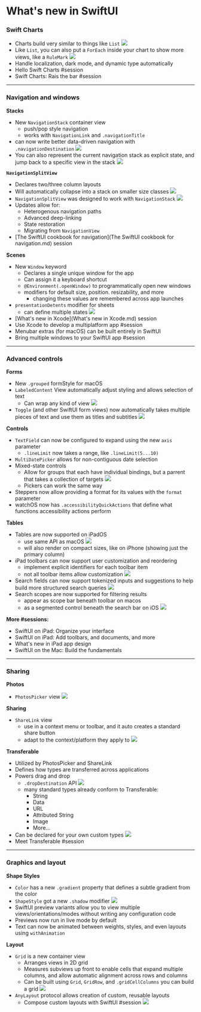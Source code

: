 # **What's new in SwiftUI**

### **Swift Charts**

* Charts build very similar to things like `List`
![](images/swiftUI/party_chart1.png)
* Like `List`, you can also put a `ForEach` inside your chart to show more views, like a `RuleMark`
![](images/swiftUI/party_chart2.png)
* Handle localization, dark mode, and dynamic type automatically
* Hello Swift Charts #session
* Swift Charts: Rais the bar #session

---

### **Navigation and windows**

**Stacks**
* New `NavigationStack` container view
	* push/pop style navigation
	* works with `NavigationLink` and `.navigationTitle`
* can now write better data-driven navigation with `.navigationDestination`
	![](images/swiftUI/navigation_destination.png)
*  You can also represent the current navigation stack as explicit state, and jump back to a specific view in the stack
	![](images/swiftUI/navigation_explicit.png)

**`NavigationSplitView`**
* Declares two/three column layouts
* Will automatically collapse into a stack on smaller size classes
	![](images/swiftUI/navigation_split_view.png)
* `NavigationSplitView` was designed to work with `NavigationStack`
	![](images/swiftUI/navigation_duo.png)
* Updates allow for:
	* Heterogenous navigation paths
	* Advanced deep-linking
	* State restoration
	* Migrating from `NavigationView`
* [The SwiftUI cookbook for navigation](The SwiftUI cookbook for navigation.md) session

**Scenes**
* New `Window` keyword
	* Declares a single unique window for the app
	* Can assign it a keyboard shortcut
	* `@Environment(.openWindow)` to programmatically open new windows
	* modifiers for default size, position. resizability, and more
		* changing these values are remembered across app launches
* `presentationDetents` modifier for sheets
	* can define multiple states
	![](images/swiftUI/half_sheet.png)
* [What's new in Xcode](What's new in Xcode.md) session
* Use Xcode to develop a multiplatform app #session
* Menubar extras (for macOS) can be built entirely in SwiftUI
* Bring multiple windows to your SwiftUI app #session

---

### **Advanced controls**

**Forms**
* New `.grouped` formStyle for macOS
* `LabeledContent` View automatically adjust styling and allows selection of text
	* Can wrap any kind of view
	![](images/swiftUI/labeled_content.png)
* `Toggle` (and other SwiftUI form views) now automatically takes multiple pieces of text and use them as titles and subtitles
![](images/swiftUI/toggle_titles.png)

**Controls**
* `TextField` can now be configured to expand using the new `axis` parameter
	* `.lineLimit` now takes a range, like `.lineLimit(5...10)`
* `MultiDatePicker` allows for non-contiguous date selection
* Mixed-state controls
	* Allow for groups that each have individual bindings, but a parrent that takes a collection of targets
	![](images/swiftUI/mixed_state_controls.png)
	* Pickers can work the same way
* Steppers now allow providing a format for its values with the `format` parameter
* watchOS now has `.accessibilityQuickActions` that define what functions accessibility actions perform

**Tables**
* Tables are now supported on iPadOS
	* use same API as macOS
	![](images/swiftUI/ipad_table.png)
	* will also render on compact sizes, like on iPhone (showing just the primary column)
* iPad toolbars can now support user customization and reordering
	* implement explicit identifiers for each toolbar item
	* not all toolbar items allow customization
![](images/swiftUI/customize_toolbar.png)
* Search fields can now support tokenized inputs and suggestions to help build more structured search queries
	![](images/swiftUI/search_tokenized.png)
* Search scopes are now supported for filtering results
	* appear as scope bar beneath toolbar on macos
	* as a segmented control beneath the search bar on iOS
	![](images/swiftUI/search_scope.png)

**More #sessions:**
* SwiftUI on iPad: Organize your interface
* SwiftUI on iPad: Add toolbars, and documents, and more
* What's new in iPad app design
* SwiftUI on the Mac: Build the fundamentals

---

### **Sharing**

**Photos**
* `PhotosPicker` view
![](images/swiftUI/photos_picker.png)
	
**Sharing**
* `ShareLink` view
	* use in a context menu or toolbar, and it auto creates a standard share button
	* adapt to the context/platform they apply to
	![](images/swiftUI/sharelink.png)
	
**Transferable**
* Utilized by PhotosPicker and ShareLink
* Defines how types are transferred across applications
* Powers drag and drop
	* `.dropDestination` API
	![](images/swiftUI/drop_destination.png)
	* many standard types already conform to Transferable:
		* String
		* Data
		* URL
		* Attributed String
		* Image
		* More...
* Can be declared for your own custom types
![](images/swiftUI/transferable.png)
* Meet Transferable #session

---

### **Graphics and layout**

**Shape Styles**
* `Color` has a new `.gradient` property that defines a subtle gradient from the color
* `ShapeStyle` got a new `.shadow` modifier
![](images/swiftUI/shape_shadow.png)
* SwiftUI preview variants allow you to view multiple views/orientations/modes without writing any configuration code
* Previews now run in live mode by default
* Text can now be animated between weights, styles, and even layouts using `withAnimation`

**Layout**
* `Grid` is a new container view
	* Arranges views in 2D grid
	* Measures subviews up front to enable cells that expand multiple columns, and allow automatic alignment across rows and columns
	* Can be built using `Grid`, `GridRow`, and `.gridCellColumns` you can build a grid
	![](images/swiftUI/grid.png)
* `AnyLayout` protocol allows creation of custom, reusable layouts
	* Compose custom layouts with SwiftUI #session
	![](images/swiftUI/anylayout.png)
		



